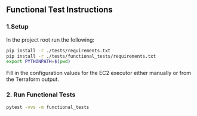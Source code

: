 ## Functional Test Instructions

### 1.Setup

In the project root run the following:

```sh
pip install -r ./tests/requirements.txt
pip install -r ./tests/functional_tests/requirements.txt
export PYTHONPATH=$(pwd)
```

Fill in the configuration values for the EC2 executor either manually or from the Terraform output.

### 2. Run Functional Tests

```sh
pytest -vvs -m functional_tests
```
